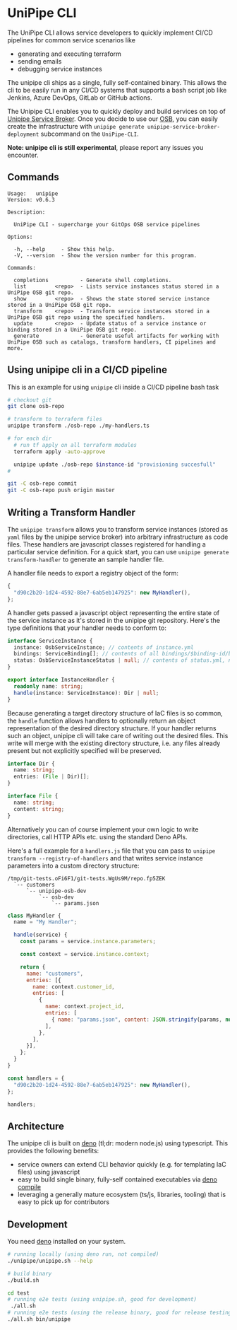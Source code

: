 # UniPipe CLI

The UniPipe CLI allows service developers to quickly implement CI/CD pipelines
for common service scenarios like

- generating and executing terraform
- sending emails
- debugging service instances

The unipipe cli ships as a single, fully self-contained binary. This allows the
cli to be easily run in any CI/CD systems that supports a bash script job like
Jenkins, Azure DevOps, GitLab or GitHub actions.

The Unipipe CLI enables you to quickly deploy and build services on top of
[Unipipe Service Broker](https://github.com/meshcloud/unipipe-service-broker).
Once you decide to use our
[OSB](https://github.com/meshcloud/unipipe-service-broker), you can easily
create the infrastructure with
`unipipe generate unipipe-service-broker-deployment` subcommand on the
`UniPipe-CLI`.

**Note: unipipe cli is still experimental**, please report any issues you
encounter.

## Commands

```text
Usage:   unipipe
Version: v0.6.3

Description:

  UniPipe CLI - supercharge your GitOps OSB service pipelines

Options:

  -h, --help     - Show this help.
  -V, --version  - Show the version number for this program.

Commands:

  completions          - Generate shell completions.
  list         <repo>  - Lists service instances status stored in a UniPipe OSB git repo.
  show         <repo>  - Shows the state stored service instance stored in a UniPipe OSB git repo.
  transform    <repo>  - Transform service instances stored in a UniPipe OSB git repo using the specified handlers.
  update       <repo>  - Update status of a service instance or binding stored in a UniPipe OSB git repo.
  generate             - Generate useful artifacts for working with UniPipe OSB such as catalogs, transform handlers, CI pipelines and more.
```

## Using unipipe cli in a CI/CD pipeline

This is an example for using `unipipe` cli inside a CI/CD pipeline bash task

```bash
# checkout git
git clone osb-repo

# transform to terraform files
unipipe transform ./osb-repo ./my-handlers.ts

# for each dir
  # run tf apply on all terraform modules
  terraform apply -auto-approve

  unipipe update ./osb-repo $instance-id "provisioning succesfull"
#

git -C osb-repo commit
git -C osb-repo push origin master
```

## Writing a Transform Handler

The `unipipe transform` allows you to transform service instances (stored as
`yaml` files by the unipipe service broker) into arbitrary infrastructure as
code files. These handlers are javascript classes registered for handling a
particular service definition. For a quick start, you can use
`unipipe generate transform-handler` to generate an sample handler file.

A handler file needs to export a registry object of the form:

```javascript
{
  "d90c2b20-1d24-4592-88e7-6ab5eb147925": new MyHandler(),
};
```

A handler gets passed a javascript object representing the entire state of the
service instance as it's stored in the unipipe git repository. Here's the type
definitions that your handler needs to conform to:

```typescript
interface ServiceInstance {
  instance: OsbServiceInstance; // contents of instance.yml
  bindings: ServiceBinding[]; // contents of all bindings/$binding-id/binding.yml
  status: OsbServiceInstanceStatus | null; // contents of status.yml, null if not available
}

export interface InstanceHandler {
  readonly name: string;
  handle(instance: ServiceInstance): Dir | null;
}
```

Because generating a target directory structure of IaC files is so common, the
`handle` function allows handlers to optionally return an object representation
of the desired directory structure. If your handler returns such an object,
unipipe cli will take care of writing out the desired files. This write will
merge with the existing directory structure, i.e. any files already present but
not explicitly specified will be preserved.

```typescript
interface Dir {
  name: string;
  entries: (File | Dir)[];
}

interface File {
  name: string;
  content: string;
}
```

Alternatively you can of course implement your own logic to write directories,
call HTTP APIs etc. using the standard Deno APIs.

Here's a full example for a `handlers.js` file that you can pass to
`unipipe transform --registry-of-handlers` and that writes service instance
parameters into a custom directory structure:

```text
/tmp/git-tests.oFi6F1/git-tests.WgUs9M/repo.fp5ZEK
  `-- customers
      `-- unipipe-osb-dev
          `-- osb-dev
              `-- params.json
```

```javascript
class MyHandler {
  name = "My Handler";

  handle(service) {
    const params = service.instance.parameters;

    const context = service.instance.context;

    return {
      name: "customers",
      entries: [{
        name: context.customer_id,
        entries: [
          {
            name: context.project_id,
            entries: [
              { name: "params.json", content: JSON.stringify(params, null, 2) },
            ],
          },
        ],
      }],
    };
  }
}

const handlers = {
  "d90c2b20-1d24-4592-88e7-6ab5eb147925": new MyHandler(),
};

handlers;
```

## Architecture

The unipipe cli is built on [deno](https://deno.land) (tl;dr: modern node.js)
using typescript. This provides the following benefits:

- service owners can extend CLI behavior quickly (e.g. for templating IaC files)
  using javascript
- easy to build single binary, fully-self contained executables via
  [deno compile](https://deno.land/manual@v1.8.3/tools/compiler)
- leveraging a generally mature ecosystem (ts/js, libraries, tooling) that is
  easy to pick up for contributors

## Development

You need [deno](https://deno.land) installed on your system.

```bash
# running locally (using deno run, not compiled)
./unipipe/unipipe.sh --help

# build binary
./build.sh

cd test
# running e2e tests (using unipipe.sh, good for development)
 ./all.sh
# running e2e tests (using the release binary, good for release testing)
./all.sh bin/unipipe
```
